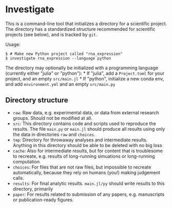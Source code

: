 # Investigate

This is a command-line tool that initializes a directory for a scientific project.
The directory has a standardized structure recommended for scientific projects (see below), and is tracked by `git`.

Usage:
```
$ # Make new Python project called "rna_expression"
$ investigate rna_expression --language python
```

The directory may optionally be initialized with a programming language (currently either "julia" or "python"):
    * If "julia", add a `Project.toml` for your project, and an empty `src/main.jl`
    * If "python", initialize a new conda env, and add `environment.yml` and an empty `src/main.py`

## Directory structure
* `raw`: Raw data, e.g. experimental data, or data from external research groups.
  Should not be modified at all.
* `src`: This directory contains code and scripts used to reproduce the results.
  The file `main.py` or `main.jl` should produce all results using only the data
  in directories `raw` and `choices`.
* `tmp`: Directory for throwaway analyses and intermediate results.
  Anything in this directory should be able to be deleted with no big loss
* `cache`: Also for intermediate results, but for content that is troublesome
  to recreate, e.g. results of long-running simuations or long-running computation
* `choices`: For files that are not raw files, but impossible to recreate automatically,
  because they rely on humans (you!) making judgement calls.
* `results`: For final analytic results. `main.jl/py` should write results to this
  directory, primarily
* `paper`: For results related to submission of any papers, e.g. manuscripts or
  publication-ready figures.
